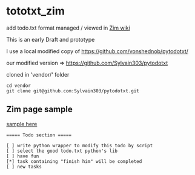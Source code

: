 # tototxt_zim

add todo.txt format managed / viewed in [Zim wiki](https://www.zim-wiki.org/)

This is an early Draft and prototype

I use a local modified copy of https://github.com/vonshednob/pytodotxt/

our modified version => https://github.com/Sylvain303/pytodotxt

cloned in 'vendor/' folder

```
cd vendor
git clone git@github.com:Sylvain303/pytodotxt.git
```


## Zim page sample

[sample here](Notebooks/Notes/knowledge/todo.txt/sample_todo_list.txt)


```
===== Todo section =====

[ ] write python wrapper to modify this todo by script
[ ] select the good todo.txt python's lib
[ ] have fun
[*] task containing "finish him" will be completed
[ ] new tasks
```

